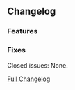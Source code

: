## Changelog

### Features

### Fixes

Closed issues: None.

[Full Changelog](https://github.com/JamCoreModding/singplayer-yeeter/compare/...)
